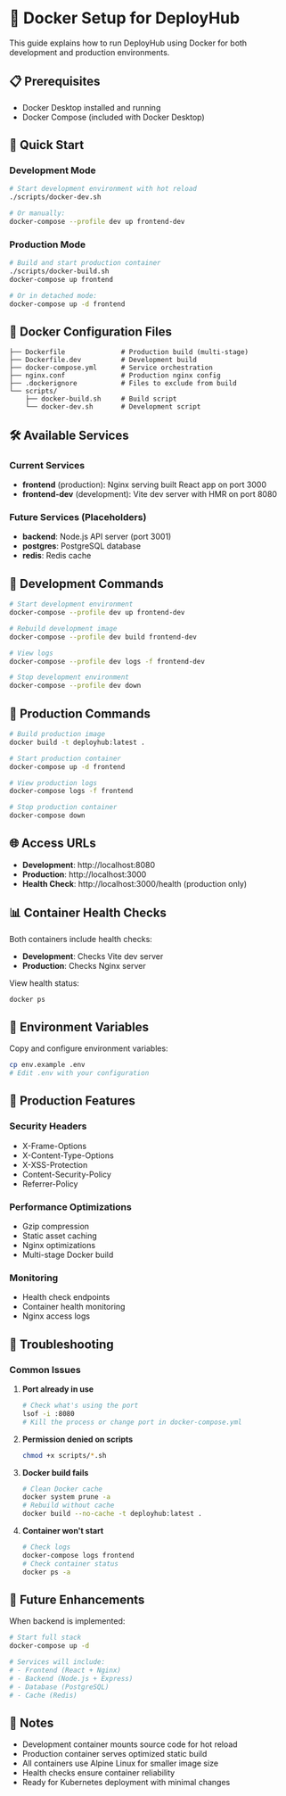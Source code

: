# 🐳 Docker Setup for DeployHub

This guide explains how to run DeployHub using Docker for both development and production environments.

## 📋 Prerequisites

- Docker Desktop installed and running
- Docker Compose (included with Docker Desktop)

## 🚀 Quick Start

### Development Mode
```bash
# Start development environment with hot reload
./scripts/docker-dev.sh

# Or manually:
docker-compose --profile dev up frontend-dev
```

### Production Mode
```bash
# Build and start production container
./scripts/docker-build.sh
docker-compose up frontend

# Or in detached mode:
docker-compose up -d frontend
```

## 📁 Docker Configuration Files

```
├── Dockerfile              # Production build (multi-stage)
├── Dockerfile.dev          # Development build
├── docker-compose.yml      # Service orchestration
├── nginx.conf              # Production nginx config
├── .dockerignore           # Files to exclude from build
└── scripts/
    ├── docker-build.sh     # Build script
    └── docker-dev.sh       # Development script
```

## 🛠️ Available Services

### Current Services
- **frontend** (production): Nginx serving built React app on port 3000
- **frontend-dev** (development): Vite dev server with HMR on port 8080

### Future Services (Placeholders)
- **backend**: Node.js API server (port 3001)
- **postgres**: PostgreSQL database
- **redis**: Redis cache

## 🔧 Development Commands

```bash
# Start development environment
docker-compose --profile dev up frontend-dev

# Rebuild development image
docker-compose --profile dev build frontend-dev

# View logs
docker-compose --profile dev logs -f frontend-dev

# Stop development environment
docker-compose --profile dev down
```

## 🚀 Production Commands

```bash
# Build production image
docker build -t deployhub:latest .

# Start production container
docker-compose up -d frontend

# View production logs
docker-compose logs -f frontend

# Stop production container
docker-compose down
```

## 🌐 Access URLs

- **Development**: http://localhost:8080
- **Production**: http://localhost:3000
- **Health Check**: http://localhost:3000/health (production only)

## 📊 Container Health Checks

Both containers include health checks:
- **Development**: Checks Vite dev server
- **Production**: Checks Nginx server

View health status:
```bash
docker ps
```

## 🔄 Environment Variables

Copy and configure environment variables:
```bash
cp env.example .env
# Edit .env with your configuration
```

## 🎯 Production Features

### Security Headers
- X-Frame-Options
- X-Content-Type-Options
- X-XSS-Protection
- Content-Security-Policy
- Referrer-Policy

### Performance Optimizations
- Gzip compression
- Static asset caching
- Nginx optimizations
- Multi-stage Docker build

### Monitoring
- Health check endpoints
- Container health monitoring
- Nginx access logs

## 🐛 Troubleshooting

### Common Issues

1. **Port already in use**
   ```bash
   # Check what's using the port
   lsof -i :8080
   # Kill the process or change port in docker-compose.yml
   ```

2. **Permission denied on scripts**
   ```bash
   chmod +x scripts/*.sh
   ```

3. **Docker build fails**
   ```bash
   # Clean Docker cache
   docker system prune -a
   # Rebuild without cache
   docker build --no-cache -t deployhub:latest .
   ```

4. **Container won't start**
   ```bash
   # Check logs
   docker-compose logs frontend
   # Check container status
   docker ps -a
   ```

## 🔮 Future Enhancements

When backend is implemented:
```bash
# Start full stack
docker-compose up -d

# Services will include:
# - Frontend (React + Nginx)
# - Backend (Node.js + Express)
# - Database (PostgreSQL)
# - Cache (Redis)
```

## 📝 Notes

- Development container mounts source code for hot reload
- Production container serves optimized static build
- All containers use Alpine Linux for smaller image size
- Health checks ensure container reliability
- Ready for Kubernetes deployment with minimal changes
